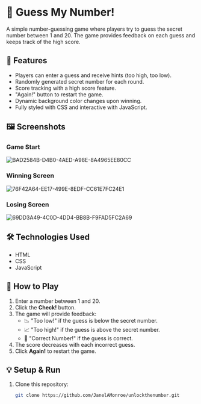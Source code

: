 # 🎯 Guess My Number!

A simple number-guessing game where players try to guess the secret number between 1 and 20. The game provides feedback on each guess and keeps track of the high score.

## 🚀 Features
- Players can enter a guess and receive hints (too high, too low).
- Randomly generated secret number for each round.
- Score tracking with a high score feature.
- "Again!" button to restart the game.
- Dynamic background color changes upon winning.
- Fully styled with CSS and interactive with JavaScript.

## 🖼️ Screenshots
### Game Start

![BAD2584B-D4B0-4AED-A98E-8A4965EE80CC](https://github.com/user-attachments/assets/f9fb6131-fc28-41b0-b46b-11028c2bfa04)

### Winning Screen

![76F42A64-EE17-499E-8EDF-CC61E7FC24E1](https://github.com/user-attachments/assets/799b3f8e-ec52-4ee0-b591-cce9bd7d033b)

### Losing Screen

![69DD3A49-4C0D-4DD4-BB8B-F9FAD5FC2A69](https://github.com/user-attachments/assets/9c9ee79c-6a73-4273-8f03-fa633fdfdefa)


## 🛠️ Technologies Used
- HTML
- CSS
- JavaScript

## 📜 How to Play
1. Enter a number between 1 and 20.
2. Click the **Check!** button.
3. The game will provide feedback:
   - 📉 "Too low!" if the guess is below the secret number.
   - 📈 "Too high!" if the guess is above the secret number.
   - 🎉 "Correct Number!" if the guess is correct.
4. The score decreases with each incorrect guess.
5. Click **Again!** to restart the game.

## 💡 Setup & Run
1. Clone this repository:
   ```sh
   git clone https://github.com/JanelAMonroe/unlockthenumber.git
